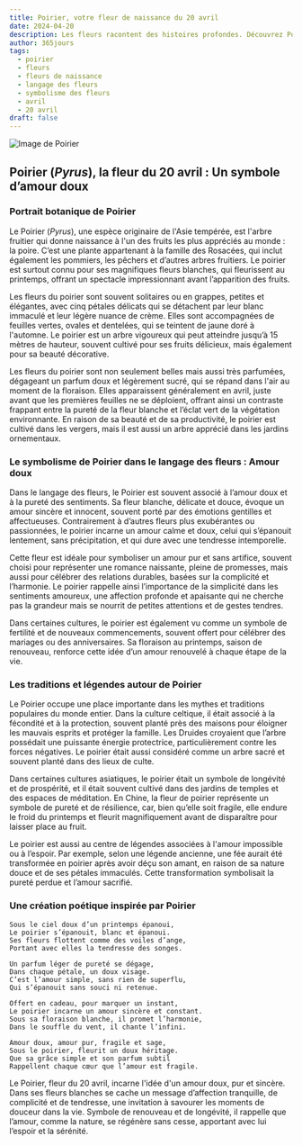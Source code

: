 ```yaml
---
title: Poirier, votre fleur de naissance du 20 avril
date: 2024-04-20
description: Les fleurs racontent des histoires profondes. Découvrez Poirier, votre fleur de naissance du 20 avril, ses symboles et récits fascinants. Plongez dans sa signification et son langage unique dans l'art floral.
author: 365jours
tags:
  - poirier
  - fleurs
  - fleurs de naissance
  - langage des fleurs
  - symbolisme des fleurs
  - avril
  - 20 avril
draft: false
---
```


![Image de Poirier](https://cdn.pixabay.com/photo/2023/03/22/12/34/bird-7869362_1280.jpg#center)


## Poirier (_Pyrus_), la fleur du 20 avril : Un symbole d’amour doux

### Portrait botanique de Poirier

Le Poirier (_Pyrus_), une espèce originaire de l'Asie tempérée, est l'arbre fruitier qui donne naissance à l'un des fruits les plus appréciés au monde : la poire. C’est une plante appartenant à la famille des Rosacées, qui inclut également les pommiers, les pêchers et d’autres arbres fruitiers. Le poirier est surtout connu pour ses magnifiques fleurs blanches, qui fleurissent au printemps, offrant un spectacle impressionnant avant l’apparition des fruits.

Les fleurs du poirier sont souvent solitaires ou en grappes, petites et élégantes, avec cinq pétales délicats qui se détachent par leur blanc immaculé et leur légère nuance de crème. Elles sont accompagnées de feuilles vertes, ovales et dentelées, qui se teintent de jaune doré à l'automne. Le poirier est un arbre vigoureux qui peut atteindre jusqu’à 15 mètres de hauteur, souvent cultivé pour ses fruits délicieux, mais également pour sa beauté décorative.

Les fleurs du poirier sont non seulement belles mais aussi très parfumées, dégageant un parfum doux et légèrement sucré, qui se répand dans l'air au moment de la floraison. Elles apparaissent généralement en avril, juste avant que les premières feuilles ne se déploient, offrant ainsi un contraste frappant entre la pureté de la fleur blanche et l’éclat vert de la végétation environnante. En raison de sa beauté et de sa productivité, le poirier est cultivé dans les vergers, mais il est aussi un arbre apprécié dans les jardins ornementaux.

### Le symbolisme de Poirier dans le langage des fleurs : Amour doux

Dans le langage des fleurs, le Poirier est souvent associé à l’amour doux et à la pureté des sentiments. Sa fleur blanche, délicate et douce, évoque un amour sincère et innocent, souvent porté par des émotions gentilles et affectueuses. Contrairement à d’autres fleurs plus exubérantes ou passionnées, le poirier incarne un amour calme et doux, celui qui s’épanouit lentement, sans précipitation, et qui dure avec une tendresse intemporelle.

Cette fleur est idéale pour symboliser un amour pur et sans artifice, souvent choisi pour représenter une romance naissante, pleine de promesses, mais aussi pour célébrer des relations durables, basées sur la complicité et l’harmonie. Le poirier rappelle ainsi l’importance de la simplicité dans les sentiments amoureux, une affection profonde et apaisante qui ne cherche pas la grandeur mais se nourrit de petites attentions et de gestes tendres.

Dans certaines cultures, le poirier est également vu comme un symbole de fertilité et de nouveaux commencements, souvent offert pour célébrer des mariages ou des anniversaires. Sa floraison au printemps, saison de renouveau, renforce cette idée d’un amour renouvelé à chaque étape de la vie.

### Les traditions et légendes autour de Poirier

Le Poirier occupe une place importante dans les mythes et traditions populaires du monde entier. Dans la culture celtique, il était associé à la fécondité et à la protection, souvent planté près des maisons pour éloigner les mauvais esprits et protéger la famille. Les Druides croyaient que l’arbre possédait une puissante énergie protectrice, particulièrement contre les forces négatives. Le poirier était aussi considéré comme un arbre sacré et souvent planté dans des lieux de culte.

Dans certaines cultures asiatiques, le poirier était un symbole de longévité et de prospérité, et il était souvent cultivé dans des jardins de temples et des espaces de méditation. En Chine, la fleur de poirier représente un symbole de pureté et de résilience, car, bien qu’elle soit fragile, elle endure le froid du printemps et fleurit magnifiquement avant de disparaître pour laisser place au fruit.

Le poirier est aussi au centre de légendes associées à l'amour impossible ou à l’espoir. Par exemple, selon une légende ancienne, une fée aurait été transformée en poirier après avoir déçu son amant, en raison de sa nature douce et de ses pétales immaculés. Cette transformation symbolisait la pureté perdue et l’amour sacrifié.

### Une création poétique inspirée par Poirier

```
Sous le ciel doux d’un printemps épanoui,  
Le poirier s’épanouit, blanc et épanoui.  
Ses fleurs flottent comme des voiles d’ange,  
Portant avec elles la tendresse des songes.

Un parfum léger de pureté se dégage,  
Dans chaque pétale, un doux visage.  
C’est l’amour simple, sans rien de superflu,  
Qui s’épanouit sans souci ni retenue.

Offert en cadeau, pour marquer un instant,  
Le poirier incarne un amour sincère et constant.  
Sous sa floraison blanche, il promet l’harmonie,  
Dans le souffle du vent, il chante l’infini.

Amour doux, amour pur, fragile et sage,  
Sous le poirier, fleurit un doux héritage.  
Que sa grâce simple et son parfum subtil  
Rappellent chaque cœur que l’amour est fragile.
```

Le Poirier, fleur du 20 avril, incarne l'idée d'un amour doux, pur et sincère. Dans ses fleurs blanches se cache un message d’affection tranquille, de complicité et de tendresse, une invitation à savourer les moments de douceur dans la vie. Symbole de renouveau et de longévité, il rappelle que l’amour, comme la nature, se régénère sans cesse, apportant avec lui l’espoir et la sérénité.
